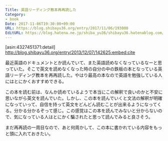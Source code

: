```yaml
---
Title: 英語リーディング教本再再読した
Category:
- book
Date: 2017-11-06T19:30:00+09:00
URL: https://blog.shibayu36.org/entry/2017/11/06/193000
EditURL: https://blog.hatena.ne.jp/shiba_yu36/shibayu36.hatenablog.com/atom/entry/8599973812313952786
---
```


[asin:4327451371:detail]
http://blog.shibayu36.org/entry/2013/12/07/142625:embed:cite

最近英語のドキュメントとか読んでいて、また英語読めなくなっているなーと思っていた。そこで英文を読めなくなった時の自分の中の鉄板の本となっている英語リーディング教本を再再読した。やはり最高の本なので英語を勉強している人にはとにかくおすすめできる。

この本を読む前は、なんか読めているようで本当にこの解釈で良いのかと不安に思いながら英文を読んでいた。しかし、この本を読んでいくと文法の解釈が明確になっていって、自信を持って英文をどんどん読むことが出来るようになってくる。分かる分かるぞって感じ。この感覚はこの本を読んでみないと分からないので、気になっている人はとにかく騙されたと思って読んでみると良さそう。

まだ再再読の一周目なので、あと何周かして、この本に書かれている内容をもっと頭に入れておきたい。
